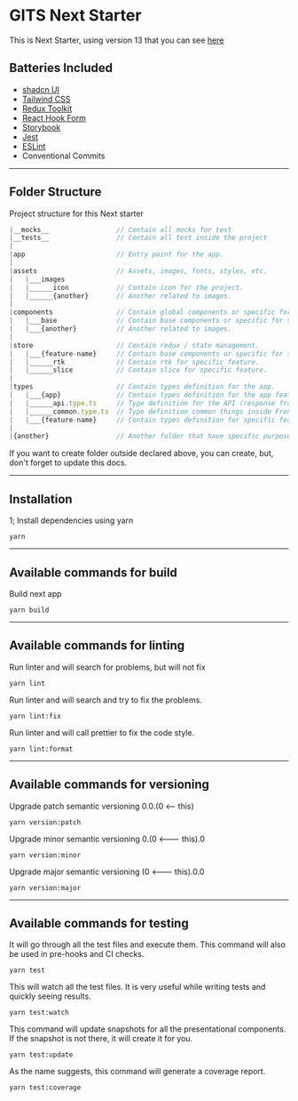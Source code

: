 # GITS Next Starter

This is Next Starter, using version 13 that you can see [here](https://beta.nextjs.org/docs)

## Batteries Included

- [shadcn UI](https://ui.shadcn.com/)
- [Tailwind CSS](https://tailwindcss.com/)
- [Redux Toolkit](https://redux-toolkit.js.org/)
- [React Hook Form](https://react-hook-form.com/)
- [Storybook](https://storybook.js.org/)
- [Jest](https://jestjs.io/)
- [ESLint](https://eslint.org/)
- Conventional Commits

---

## Folder Structure

Project structure for this Next starter

```javascript
|__mocks__                 // Contain all mocks for test
|__tests__                 // Contain all test inside the project
|
|app                       // Entry point for the app.
|
|assets                    // Assets, images, fonts, styles, etc.
|   |___images
|   |______icon            // Contain icon for the project.
|   |______{another}       // Another related to images.
|
|components                // Contain global components or specific for some features.
|   |___base               // Contain base components or specific for some features.
|   |___{another}          // Another related to images.
|
|store                     // Contain redux / state management.
|   |___{feature-name}     // Contain base components or specific for some features.
|   |______rtk             // Contain rtk for specific feature.
|   |______slice           // Contain slice for specific feature.
|
|types                     // Contain types definition for the app.
|   |___{app}              // Contain types definition for the app feature.
|   |______api.type.ts     // Type definition for the API (response from Back-End).
|   |______common.type.ts  // Type definition common things inside Front-End.
|   |___{feature-name}     // Contain types definition for specific feature.
|
|{another}                 // Another folder that have specific purpose.
```

If you want to create folder outside declared above, you can create, but, don't forget to update this docs.

---

## Installation

1; Install dependencies using yarn

```shell
yarn
```

---

## Available commands for build

Build next app

```shell
yarn build
```

---

## Available commands for linting

Run linter and will search for problems, but will not fix

```shell
yarn lint
```

Run linter and will search and try to fix the problems.

```shell
yarn lint:fix
```

Run linter and will call prettier to fix the code style.

```shell
yarn lint:format
```

---

## Available commands for versioning

Upgrade patch semantic versioning 0.0.(0 <-- this)

```shell
yarn version:patch
```

Upgrade minor semantic versioning 0.(0 <--- this).0

```shell
yarn version:minor
```

Upgrade major semantic versioning (0 <--- this).0.0

```shell
yarn version:major
```

---

## Available commands for testing

It will go through all the test files and execute them. This command will also be used in pre-hooks and CI checks.

```shell
yarn test
```

This will watch all the test files. It is very useful while writing tests and quickly seeing results.

```shell
yarn test:watch
```

This command will update snapshots for all the presentational components. If the snapshot is not there, it will create it for you.

```shell
yarn test:update
```

As the name suggests, this command will generate a coverage report.

```shell
yarn test:coverage
```
